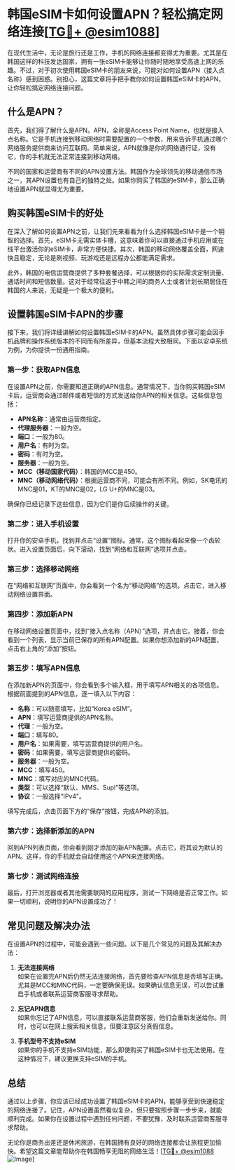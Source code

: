 # 韩国eSIM卡如何设置APN？轻松搞定网络连接[[TG💪+ @esim1088](https://t.me/s/esim1088)]

在现代生活中，无论是旅行还是工作，手机的网络连接都变得尤为重要。尤其是在韩国这样的科技发达国家，拥有一张eSIM卡能够让你随时随地享受高速上网的乐趣。不过，对于初次使用韩国eSIM卡的朋友来说，可能对如何设置APN（接入点名称）感到困惑。别担心，这篇文章将手把手教你如何设置韩国eSIM卡的APN，让你轻松搞定网络连接问题。

## 什么是APN？

首先，我们得了解什么是APN。APN，全称是Access Point Name，也就是接入点名称。它是手机连接到移动网络时需要配置的一个参数，用来告诉手机通过哪个网络服务提供商来访问互联网。简单来说，APN就像是你的网络通行证，没有它，你的手机就无法正常连接到移动网络。

不同的国家和运营商有不同的APN设置方法。韩国作为全球领先的移动通信市场之一，其APN设置也有自己的独特之处。如果你购买了韩国的eSIM卡，那么正确地设置APN就显得尤为重要。

## 购买韩国eSIM卡的好处

在深入了解如何设置APN之前，让我们先来看看为什么选择韩国eSIM卡是一个明智的选择。首先，eSIM卡无需实体卡槽，这意味着你可以直接通过手机应用或在线平台激活你的eSIM卡，非常方便快捷。其次，韩国的移动网络覆盖全面，网速快且稳定，无论是刷视频、玩游戏还是远程办公都能满足需求。

此外，韩国的电信运营商提供了多种套餐选择，可以根据你的实际需求定制流量、通话时间和短信数量。这对于经常往返于中韩之间的商务人士或者计划长期居住在韩国的人来说，无疑是一个极大的便利。

## 设置韩国eSIM卡APN的步骤

接下来，我们将详细讲解如何设置韩国eSIM卡的APN。虽然具体步骤可能会因手机品牌和操作系统版本的不同而有所差异，但基本流程大致相同。下面以安卓系统为例，为你提供一份通用指南。

### 第一步：获取APN信息

在设置APN之前，你需要知道正确的APN信息。通常情况下，当你购买韩国eSIM卡后，运营商会通过邮件或者短信的方式发送给你APN的相关信息。这些信息包括：

- **APN名称**：通常由运营商指定。
- **代理服务器**：一般为空。
- **端口**：一般为80。
- **用户名**：有时为空。
- **密码**：有时为空。
- **服务器**：一般为空。
- **MCC（移动国家代码）**：韩国的MCC是450。
- **MNC（移动网络代码）**：根据运营商不同，可能会有所不同。例如，SK电讯的MNC是01，KT的MNC是02，LG U+的MNC是03。

确保你已经记录下这些信息，因为它们是你后续操作的关键。

### 第二步：进入手机设置

打开你的安卓手机，找到并点击“设置”图标。通常，这个图标看起来像一个齿轮状。进入设置页面后，向下滚动，找到“网络和互联网”选项并点击。

### 第三步：选择移动网络

在“网络和互联网”页面中，你会看到一个名为“移动网络”的选项。点击它，进入移动网络设置界面。

### 第四步：添加新APN

在移动网络设置页面中，找到“接入点名称（APN）”选项，并点击它。接着，你会看到一个列表，显示当前已保存的所有APN配置。如果你想添加新的APN配置，点击右上角的“添加”按钮。

### 第五步：填写APN信息

在添加新APN的页面中，你会看到多个输入框，用于填写APN相关的各项信息。根据前面提到的APN信息，逐一填入以下内容：

- **名称**：可以随意填写，比如“Korea eSIM”。
- **APN**：填写运营商提供的APN名称。
- **代理**：一般为空。
- **端口**：填写80。
- **用户名**：如果需要，填写运营商提供的用户名。
- **密码**：如果需要，填写运营商提供的密码。
- **服务器**：一般为空。
- **MCC**：填写450。
- **MNC**：填写对应的MNC代码。
- **类型**：可以选择“默认、MMS、Supl”等选项。
- **协议**：一般选择“IPv4”。

填写完成后，点击页面下方的“保存”按钮，完成APN的添加。

### 第六步：选择新添加的APN

回到APN列表页面，你会看到刚才添加的新APN配置。点击它，将其设为默认的APN。这样，你的手机就会自动使用这个APN来连接网络。

### 第七步：测试网络连接

最后，打开浏览器或者其他需要联网的应用程序，测试一下网络是否正常工作。如果一切顺利，说明你的APN设置成功了！

## 常见问题及解决办法

在设置APN的过程中，可能会遇到一些问题。以下是几个常见的问题及其解决办法：

1. **无法连接网络**  
   如果在设置完APN后仍然无法连接网络，首先要检查APN信息是否填写正确。尤其是MCC和MNC代码，一定要确保无误。如果确认信息无误，可以尝试重启手机或者联系运营商客服寻求帮助。

2. **忘记APN信息**  
   如果你忘记了APN信息，可以直接联系运营商客服，他们会重新发送给你。同时，也可以在网上搜索相关信息，但要注意区分真假信息。

3. **手机型号不支持eSIM**  
   如果你的手机不支持eSIM功能，那么即使购买了韩国eSIM卡也无法使用。在这种情况下，建议更换支持eSIM的手机。

## 总结

通过以上步骤，你应该已经成功设置了韩国eSIM卡的APN，能够享受到快速稳定的网络连接了。记住，APN设置虽然看似复杂，但只要按照步骤一步步来，就能顺利完成。如果你在设置过程中遇到任何问题，不要犹豫，及时联系运营商客服寻求帮助。

无论你是商务出差还是休闲旅游，在韩国拥有良好的网络连接都会让旅程更加愉快。希望这篇文章能帮助你在韩国畅享无阻的网络生活！[[TG💪+ @esim1088](https://t.me/s/esim1088) ![Image](https://i.postimg.cc/4NQfJmqS/Snipaste-2025-05-13-00-14-12.png)]